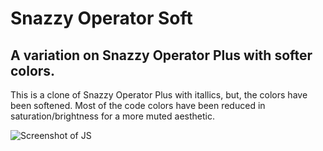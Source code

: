 # Snazzy Operator Soft
## A variation on Snazzy Operator Plus with softer colors.

This is a clone of Snazzy Operator Plus with itallics, but, the colors have been softened. Most of the code colors have been reduced in saturation/brightness for a more muted aesthetic.

![Screenshot of JS](https://raw.githubusercontent.com/code0312/VSCode-Theme-Snazzy/main/imgs/Screenshot_JS.png)
